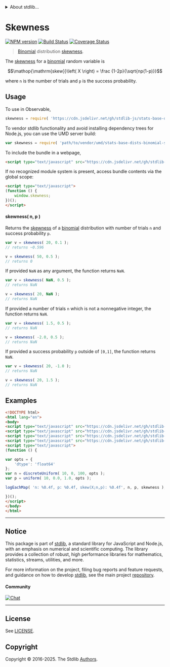 <!--

@license Apache-2.0

Copyright (c) 2018 The Stdlib Authors.

Licensed under the Apache License, Version 2.0 (the "License");
you may not use this file except in compliance with the License.
You may obtain a copy of the License at

   http://www.apache.org/licenses/LICENSE-2.0

Unless required by applicable law or agreed to in writing, software
distributed under the License is distributed on an "AS IS" BASIS,
WITHOUT WARRANTIES OR CONDITIONS OF ANY KIND, either express or implied.
See the License for the specific language governing permissions and
limitations under the License.

-->


<details>
  <summary>
    About stdlib...
  </summary>
  <p>We believe in a future in which the web is a preferred environment for numerical computation. To help realize this future, we've built stdlib. stdlib is a standard library, with an emphasis on numerical and scientific computation, written in JavaScript (and C) for execution in browsers and in Node.js.</p>
  <p>The library is fully decomposable, being architected in such a way that you can swap out and mix and match APIs and functionality to cater to your exact preferences and use cases.</p>
  <p>When you use stdlib, you can be absolutely certain that you are using the most thorough, rigorous, well-written, studied, documented, tested, measured, and high-quality code out there.</p>
  <p>To join us in bringing numerical computing to the web, get started by checking us out on <a href="https://github.com/stdlib-js/stdlib">GitHub</a>, and please consider <a href="https://opencollective.com/stdlib">financially supporting stdlib</a>. We greatly appreciate your continued support!</p>
</details>

# Skewness

[![NPM version][npm-image]][npm-url] [![Build Status][test-image]][test-url] [![Coverage Status][coverage-image]][coverage-url] <!-- [![dependencies][dependencies-image]][dependencies-url] -->

> [Binomial][binomial-distribution] distribution [skewness][skewness].

<!-- Section to include introductory text. Make sure to keep an empty line after the intro `section` element and another before the `/section` close. -->

<section class="intro">

The [skewness][skewness] for a [binomial][binomial-distribution] random variable is

<!-- <equation class="equation" label="eq:binomial_skewness" align="center" raw="\operatorname{skew}\left( X \right) = \frac {1-2p}{\sqrt{np(1-p)}}" alt="Skewness for a binomial distribution."> -->

```math
\mathop{\mathrm{skew}}\left( X \right) = \frac {1-2p}{\sqrt{np(1-p)}}
```

<!-- <div class="equation" align="center" data-raw-text="\operatorname{skew}\left( X \right) = \frac {1-2p}{\sqrt{np(1-p)}}" data-equation="eq:binomial_skewness">
    <img src="https://cdn.jsdelivr.net/gh/stdlib-js/stdlib@51534079fef45e990850102147e8945fb023d1d0/lib/node_modules/@stdlib/stats/base/dists/binomial/skewness/docs/img/equation_binomial_skewness.svg" alt="Skewness for a binomial distribution.">
    <br>
</div> -->

<!-- </equation> -->

where `n` is the number of trials and `p` is the success probability.

</section>

<!-- /.intro -->

<!-- Package usage documentation. -->



<section class="usage">

## Usage

To use in Observable,

```javascript
skewness = require( 'https://cdn.jsdelivr.net/gh/stdlib-js/stats-base-dists-binomial-skewness@umd/browser.js' )
```

To vendor stdlib functionality and avoid installing dependency trees for Node.js, you can use the UMD server build:

```javascript
var skewness = require( 'path/to/vendor/umd/stats-base-dists-binomial-skewness/index.js' )
```

To include the bundle in a webpage,

```html
<script type="text/javascript" src="https://cdn.jsdelivr.net/gh/stdlib-js/stats-base-dists-binomial-skewness@umd/browser.js"></script>
```

If no recognized module system is present, access bundle contents via the global scope:

```html
<script type="text/javascript">
(function () {
    window.skewness;
})();
</script>
```

#### skewness( n, p )

Returns the [skewness][skewness] of a [binomial][binomial-distribution] distribution with number of trials `n` and success probability `p`.

```javascript
var v = skewness( 20, 0.1 );
// returns ~0.596

v = skewness( 50, 0.5 );
// returns 0
```

If provided `NaN` as any argument, the function returns `NaN`.

```javascript
var v = skewness( NaN, 0.5 );
// returns NaN

v = skewness( 20, NaN );
// returns NaN
```

If provided a number of trials `n` which is not a nonnegative integer, the function returns `NaN`.

```javascript
var v = skewness( 1.5, 0.5 );
// returns NaN

v = skewness( -2.0, 0.5 );
// returns NaN
```

If provided a success probability `p` outside of `[0,1]`, the function returns `NaN`.

```javascript
var v = skewness( 20, -1.0 );
// returns NaN

v = skewness( 20, 1.5 );
// returns NaN
```

</section>

<!-- /.usage -->

<!-- Package usage notes. Make sure to keep an empty line after the `section` element and another before the `/section` close. -->

<section class="notes">

</section>

<!-- /.notes -->

<!-- Package usage examples. -->

<section class="examples">

## Examples

<!-- eslint no-undef: "error" -->

```html
<!DOCTYPE html>
<html lang="en">
<body>
<script type="text/javascript" src="https://cdn.jsdelivr.net/gh/stdlib-js/random-array-discrete-uniform@umd/browser.js"></script>
<script type="text/javascript" src="https://cdn.jsdelivr.net/gh/stdlib-js/random-array-uniform@umd/browser.js"></script>
<script type="text/javascript" src="https://cdn.jsdelivr.net/gh/stdlib-js/console-log-each-map@umd/browser.js"></script>
<script type="text/javascript" src="https://cdn.jsdelivr.net/gh/stdlib-js/stats-base-dists-binomial-skewness@umd/browser.js"></script>
<script type="text/javascript">
(function () {

var opts = {
    'dtype': 'float64'
};
var n = discreteUniform( 10, 0, 100, opts );
var p = uniform( 10, 0.0, 1.0, opts );

logEachMap( 'n: %0.4f, p: %0.4f, skew(X;n,p): %0.4f', n, p, skewness );

})();
</script>
</body>
</html>
```

</section>

<!-- /.examples -->

<!-- C interface documentation. -->



<!-- Section to include cited references. If references are included, add a horizontal rule *before* the section. Make sure to keep an empty line after the `section` element and another before the `/section` close. -->

<section class="references">

</section>

<!-- /.references -->

<!-- Section for related `stdlib` packages. Do not manually edit this section, as it is automatically populated. -->

<section class="related">

</section>

<!-- /.related -->

<!-- Section for all links. Make sure to keep an empty line after the `section` element and another before the `/section` close. -->


<section class="main-repo" >

* * *

## Notice

This package is part of [stdlib][stdlib], a standard library for JavaScript and Node.js, with an emphasis on numerical and scientific computing. The library provides a collection of robust, high performance libraries for mathematics, statistics, streams, utilities, and more.

For more information on the project, filing bug reports and feature requests, and guidance on how to develop [stdlib][stdlib], see the main project [repository][stdlib].

#### Community

[![Chat][chat-image]][chat-url]

---

## License

See [LICENSE][stdlib-license].


## Copyright

Copyright &copy; 2016-2025. The Stdlib [Authors][stdlib-authors].

</section>

<!-- /.stdlib -->

<!-- Section for all links. Make sure to keep an empty line after the `section` element and another before the `/section` close. -->

<section class="links">

[npm-image]: http://img.shields.io/npm/v/@stdlib/stats-base-dists-binomial-skewness.svg
[npm-url]: https://npmjs.org/package/@stdlib/stats-base-dists-binomial-skewness

[test-image]: https://github.com/stdlib-js/stats-base-dists-binomial-skewness/actions/workflows/test.yml/badge.svg?branch=main
[test-url]: https://github.com/stdlib-js/stats-base-dists-binomial-skewness/actions/workflows/test.yml?query=branch:main

[coverage-image]: https://img.shields.io/codecov/c/github/stdlib-js/stats-base-dists-binomial-skewness/main.svg
[coverage-url]: https://codecov.io/github/stdlib-js/stats-base-dists-binomial-skewness?branch=main

<!--

[dependencies-image]: https://img.shields.io/david/stdlib-js/stats-base-dists-binomial-skewness.svg
[dependencies-url]: https://david-dm.org/stdlib-js/stats-base-dists-binomial-skewness/main

-->

[chat-image]: https://img.shields.io/gitter/room/stdlib-js/stdlib.svg
[chat-url]: https://app.gitter.im/#/room/#stdlib-js_stdlib:gitter.im

[stdlib]: https://github.com/stdlib-js/stdlib

[stdlib-authors]: https://github.com/stdlib-js/stdlib/graphs/contributors

[umd]: https://github.com/umdjs/umd
[es-module]: https://developer.mozilla.org/en-US/docs/Web/JavaScript/Guide/Modules

[deno-url]: https://github.com/stdlib-js/stats-base-dists-binomial-skewness/tree/deno
[deno-readme]: https://github.com/stdlib-js/stats-base-dists-binomial-skewness/blob/deno/README.md
[umd-url]: https://github.com/stdlib-js/stats-base-dists-binomial-skewness/tree/umd
[umd-readme]: https://github.com/stdlib-js/stats-base-dists-binomial-skewness/blob/umd/README.md
[esm-url]: https://github.com/stdlib-js/stats-base-dists-binomial-skewness/tree/esm
[esm-readme]: https://github.com/stdlib-js/stats-base-dists-binomial-skewness/blob/esm/README.md
[branches-url]: https://github.com/stdlib-js/stats-base-dists-binomial-skewness/blob/main/branches.md

[stdlib-license]: https://raw.githubusercontent.com/stdlib-js/stats-base-dists-binomial-skewness/main/LICENSE

[binomial-distribution]: https://en.wikipedia.org/wiki/Binomial_distribution

[skewness]: https://en.wikipedia.org/wiki/Skewness

</section>

<!-- /.links -->

